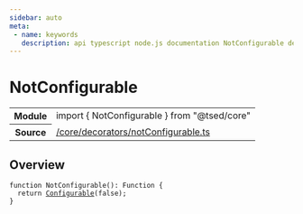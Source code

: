 ```yaml
---
sidebar: auto
meta:
 - name: keywords
   description: api typescript node.js documentation NotConfigurable decorator
---
```

# NotConfigurable <Badge text="Decorator" type="decorator"/>
<!-- Summary -->
<section class="symbol-info"><table class="is-full-width"><tbody><tr><th>Module</th><td><div class="lang-typescript"><span class="token keyword">import</span> { NotConfigurable }&nbsp;<span class="token keyword">from</span>&nbsp;<span class="token string">"@tsed/core"</span></div></td></tr><tr><th>Source</th><td><a href="https://github.com/Romakita/ts-express-decorators/blob/v4.30.1/src//core/decorators/notConfigurable.ts#L0-L0">/core/decorators/notConfigurable.ts</a></td></tr></tbody></table></section>

<!-- Overview -->
## Overview


<pre><code class="typescript-lang ">function <span class="token function">NotConfigurable</span><span class="token punctuation">(</span><span class="token punctuation">)</span><span class="token punctuation">:</span> Function <span class="token punctuation">{</span>
  return <span class="token function"><a href="/api/core/decorators/Configurable.html"><span class="token">Configurable</span></a></span><span class="token punctuation">(</span>false<span class="token punctuation">)</span><span class="token punctuation">;</span>
<span class="token punctuation">}</span>
</code></pre>